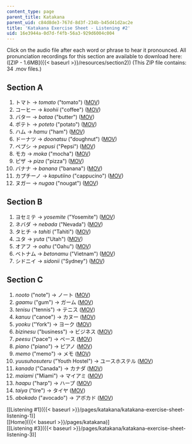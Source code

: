 ```yaml
---
content_type: page
parent_title: Katakana
parent_uid: c84d8de3-767d-8d3f-234b-b45d41d2ac2e
title: 'Katakana Exercise Sheet - Listening #2'
uid: 16e3944a-0d7d-f4fb-56a3-929d6004c004
---
```


Click on the audio file after each word or phrase to hear it pronounced. All pronunciation recordings for this section are available to download here: ([ZIP - 1.6MB]({{< baseurl >}}/resources/section2)) (This ZIP file contains: 34 .mov files.)

Section A
---------

1.  トマト → _tomato_ ("tomato") ([MOV](http://www.archive.org/download/MITRES21F.01S10_KATAKANA_EXERCISES/2a1.mov))
2.  コーヒー → _koohii_ ("coffee") ([MOV](http://www.archive.org/download/MITRES21F.01S10_KATAKANA_EXERCISES/2a2.mov))
3.  バター → _bataa_ ("butter") ([MOV](http://www.archive.org/download/MITRES21F.01S10_KATAKANA_EXERCISES/2a3.mov))
4.  ポテト → _poteto_ ("potato") ([MOV](http://www.archive.org/download/MITRES21F.01S10_KATAKANA_EXERCISES/2a4.mov))
5.  ハム → _hamu_ ("ham") ([MOV](http://www.archive.org/download/MITRES21F.01S10_KATAKANA_EXERCISES/2a5.mov))
6.  ドーナツ → _doonatsu_ ("doughnut") ([MOV](http://www.archive.org/download/MITRES21F.01S10_KATAKANA_EXERCISES/2a6.mov))
7.  ペプシ → _pepusi_ ("Pepsi") ([MOV](http://www.archive.org/download/MITRES21F.01S10_KATAKANA_EXERCISES/2a7.mov))
8.  モカ → _moka_ ("mocha") ([MOV](http://www.archive.org/download/MITRES21F.01S10_KATAKANA_EXERCISES/2a8.mov))
9.  ピザ → _piza_ ("pizza") ([MOV](http://www.archive.org/download/MITRES21F.01S10_KATAKANA_EXERCISES/2a9.mov))
10.  バナナ → _banana_ ("banana") ([MOV](http://www.archive.org/download/MITRES21F.01S10_KATAKANA_EXERCISES/2a10.mov))
11.  カプチーノ → _kaputiino_ ("cappucino") ([MOV](http://www.archive.org/download/MITRES21F.01S10_KATAKANA_EXERCISES/2a11.mov))
12.  ヌガー → _nugaa_ ("nougat") ([MOV](http://www.archive.org/download/MITRES21F.01S10_KATAKANA_EXERCISES/2a12.mov))

Section B
---------

1.  ヨセミテ → _yosemite_ ("Yosemite") ([MOV](http://www.archive.org/download/MITRES21F.01S10_KATAKANA_EXERCISES/2b1.mov))
2.  ネバダ → _nebada_ ("Nevada") ([MOV](http://www.archive.org/download/MITRES21F.01S10_KATAKANA_EXERCISES/2b2.mov))
3.  タヒチ → _tahiti_ ("Tahiti") ([MOV](http://www.archive.org/download/MITRES21F.01S10_KATAKANA_EXERCISES/2b3.mov))
4.  ユタ → _yuta_ ("Utah") ([MOV](http://www.archive.org/download/MITRES21F.01S10_KATAKANA_EXERCISES/2b4.mov))
5.  オアフ → _oahu_ ("Oahu") ([MOV](http://www.archive.org/download/MITRES21F.01S10_KATAKANA_EXERCISES/2b5.mov))
6.  ベトナム → _betonamu_ ("Vietnam") ([MOV](http://www.archive.org/download/MITRES21F.01S10_KATAKANA_EXERCISES/2b6.mov))
7.  シドニイ → _sidonii_ ("Sydney") ([MOV](http://www.archive.org/download/MITRES21F.01S10_KATAKANA_EXERCISES/2b7.mov))

Section C
---------

1.  _nooto_ ("note") → ノート ([MOV](http://www.archive.org/download/MITRES21F.01S10_KATAKANA_EXERCISES/2c1.mov))
2.  _gaamu_ ("gum") → ガーム ([MOV](http://www.archive.org/download/MITRES21F.01S10_KATAKANA_EXERCISES/2c2.mov))
3.  _tenisu_ ("tennis") → テニス ([MOV](http://www.archive.org/download/MITRES21F.01S10_KATAKANA_EXERCISES/2c3.mov))
4.  _kanuu_ ("canoe") → カヌー ([MOV](http://www.archive.org/download/MITRES21F.01S10_KATAKANA_EXERCISES/2c4.mov))
5.  _yooku_ ("York") → ヨーク ([MOV](http://www.archive.org/download/MITRES21F.01S10_KATAKANA_EXERCISES/2c5.mov))
6.  _bizinesu_ ("business") → ビジネス ([MOV](http://www.archive.org/download/MITRES21F.01S10_KATAKANA_EXERCISES/2c6.mov))
7.  _peesu_ ("pace") → ペース ([MOV](http://www.archive.org/download/MITRES21F.01S10_KATAKANA_EXERCISES/2c7.mov))
8.  _piano_ ("piano") → ピアノ ([MOV](http://www.archive.org/download/MITRES21F.01S10_KATAKANA_EXERCISES/2c8.mov))
9.  _memo_ ("memo") → メモ ([MOV](http://www.archive.org/download/MITRES21F.01S10_KATAKANA_EXERCISES/2c9.mov))
10.  _yuusuhosuteru_ ("Youth Hostel") → ユースホステル ([MOV](http://www.archive.org/download/MITRES21F.01S10_KATAKANA_EXERCISES/2c10.mov))
11.  _kanada_ ("Canada") → カナダ ([MOV](http://www.archive.org/download/MITRES21F.01S10_KATAKANA_EXERCISES/2c11.mov))
12.  _maiami_ ("Miami") → マイアミ ([MOV](http://www.archive.org/download/MITRES21F.01S10_KATAKANA_EXERCISES/2c12.mov))
13.  _haapu_ ("harp") → ハープ ([MOV](http://www.archive.org/download/MITRES21F.01S10_KATAKANA_EXERCISES/2c13.mov))
14.  _taiya_ ("tire") → タイヤ ([MOV](http://www.archive.org/download/MITRES21F.01S10_KATAKANA_EXERCISES/2c14.mov))
15.  _abokado_ ("avocado") → アボカド ([MOV](http://www.archive.org/download/MITRES21F.01S10_KATAKANA_EXERCISES/2c15.mov))

  
\[[Listening #1]({{< baseurl >}}/pages/katakana/katakana-exercise-sheet-listening-1)\]  
\[[Home]({{< baseurl >}}/pages/katakana)\]  
\[[Listening #3]({{< baseurl >}}/pages/katakana/katakana-exercise-sheet-listening-3)\]